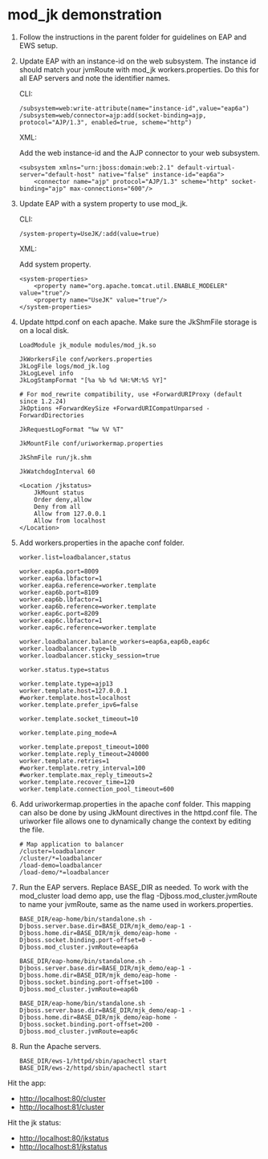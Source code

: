 # mod_jk demonstration

1. Follow the instructions in the parent folder for guidelines on EAP and EWS setup.

2. Update EAP with an instance-id on the web subsystem. The instance id should match your jvmRoute with mod_jk workers.properties. Do this for all EAP servers and note the identifier names.

    CLI:
    ```
    /subsystem=web:write-attribute(name="instance-id",value="eap6a")
    /subsystem=web/connector=ajp:add(socket-binding=ajp, protocol="AJP/1.3", enabled=true, scheme="http")
    ```
    XML:
   
    Add the web instance-id and the AJP connector to your web subsystem.
    ```
    <subsystem xmlns="urn:jboss:domain:web:2.1" default-virtual-server="default-host" native="false" instance-id="eap6a">
        <connector name="ajp" protocol="AJP/1.3" scheme="http" socket-binding="ajp" max-connections="600"/>
    ```
    
3. Update EAP with a system property to use mod_jk.

    CLI:
    
    ```
    /system-property=UseJK/:add(value=true)
    ```
    
    XML:
    
    Add system property.
    ```    
    <system-properties>
        <property name="org.apache.tomcat.util.ENABLE_MODELER" value="true"/>
        <property name="UseJK" value="true"/>
    </system-properties>
    ```
    
4. Update httpd.conf on each apache.  Make sure the JkShmFile storage is on a local disk.

    ```
    LoadModule jk_module modules/mod_jk.so
     
    JkWorkersFile conf/workers.properties
    JkLogFile logs/mod_jk.log
    JkLogLevel info
    JkLogStampFormat "[%a %b %d %H:%M:%S %Y]"
     
    # For mod_rewrite compatibility, use +ForwardURIProxy (default since 1.2.24)
    JkOptions +ForwardKeySize +ForwardURICompatUnparsed -ForwardDirectories
     
    JkRequestLogFormat "%w %V %T"
     
    JkMountFile conf/uriworkermap.properties
     
    JkShmFile run/jk.shm
     
    JkWatchdogInterval 60
     
    <Location /jkstatus>
        JkMount status
        Order deny,allow
        Deny from all
        Allow from 127.0.0.1
        Allow from localhost
    </Location>
    ```

5. Add workers.properties in the apache conf folder.
    ```
    worker.list=loadbalancer,status
     
    worker.eap6a.port=8009
    worker.eap6a.lbfactor=1
    worker.eap6a.reference=worker.template
    worker.eap6b.port=8109
    worker.eap6b.lbfactor=1
    worker.eap6b.reference=worker.template
    worker.eap6c.port=8209
    worker.eap6c.lbfactor=1
    worker.eap6c.reference=worker.template
     
    worker.loadbalancer.balance_workers=eap6a,eap6b,eap6c
    worker.loadbalancer.type=lb
    worker.loadbalancer.sticky_session=true
     
    worker.status.type=status
     
    worker.template.type=ajp13
    worker.template.host=127.0.0.1
    #worker.template.host=localhost
    worker.template.prefer_ipv6=false
     
    worker.template.socket_timeout=10
     
    worker.template.ping_mode=A
     
    worker.template.prepost_timeout=1000 
    worker.template.reply_timeout=240000
    worker.template.retries=1
    #worker.template.retry_interval=100
    #worker.template.max_reply_timeouts=2
    worker.template.recover_time=120    
    worker.template.connection_pool_timeout=600 
    ```

6. Add uriworkermap.properties in the apache conf folder.  This mapping can also be done by using JkMount directives in the httpd.conf file. The uriworker file allows one to dynamically change the context by editing the file.
    
    ```
    # Map application to balancer
    /cluster=loadbalancer
    /cluster/*=loadbalancer
    /load-demo=loadbalancer
    /load-demo/*=loadbalancer
    ```
    
7. Run the EAP servers. Replace BASE_DIR as needed. To work with the mod_cluster load demo app, use the flag -Djboss.mod_cluster.jvmRoute to name your jvmRoute, same as the name used in workers.properties.

    ```
    BASE_DIR/eap-home/bin/standalone.sh -Djboss.server.base.dir=BASE_DIR/mjk_demo/eap-1 -Djboss.home.dir=BASE_DIR/mjk_demo/eap-home -Djboss.socket.binding.port-offset=0 -Djboss.mod_cluster.jvmRoute=eap6a
    ```
    ```
    BASE_DIR/eap-home/bin/standalone.sh -Djboss.server.base.dir=BASE_DIR/mjk_demo/eap-1 -Djboss.home.dir=BASE_DIR/mjk_demo/eap-home -Djboss.socket.binding.port-offset=100 -Djboss.mod_cluster.jvmRoute=eap6b
    ```
    ```
    BASE_DIR/eap-home/bin/standalone.sh -Djboss.server.base.dir=BASE_DIR/mjk_demo/eap-1 -Djboss.home.dir=BASE_DIR/mjk_demo/eap-home -Djboss.socket.binding.port-offset=200 -Djboss.mod_cluster.jvmRoute=eap6c
    ```
8. Run the Apache servers. 

    ```
    BASE_DIR/ews-1/httpd/sbin/apachectl start
    BASE_DIR/ews-2/httpd/sbin/apachectl start
    ```

Hit the app:
* <http://localhost:80/cluster>
* <http://localhost:81/cluster>

Hit the jk status:
* <http://localhost:80/jkstatus>
* <http://localhost:81/jkstatus>
